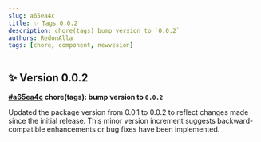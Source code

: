 ```yaml
---
slug: a65ea4c
title: ✨ Tags 0.0.2
description: chore(tags) bump version to `0.0.2`
authors: RedonAlla
tags: [chore, component, newvesion]
---
```


## ✨ Version 0.0.2

**[#a65ea4c](https://github.com/RedonAlla/flexnative/commit/a65ea4c) chore(tags): bump version to `0.0.2`**

Updated the package version from 0.0.1 to 0.0.2 to reflect changes made since the initial release.
This minor version increment suggests backward-compatible enhancements or bug fixes have been implemented.
